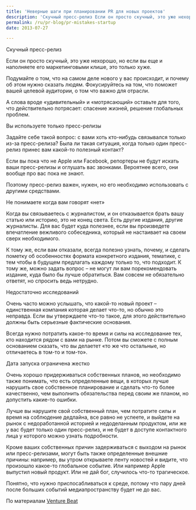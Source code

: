 ```yaml
---
title: 'Неверные шаги при планировании PR для новых проектов'
description: 'Скучный пресс-релиз Если он просто скучный, это уже нехорошо, но если вы еще и наполняете его маркетинговыми клише, это только хуже.'
permalink: /ru/pr-blog/pr-mistakes-startup
date: 2013-07-27

---
```


Скучный пресс-релиз

Если он просто скучный, это уже нехорошо, но если вы еще и наполняете его маркетинговыми клише, это только хуже.

Подумайте о том, что на самом деле нового у вас происходит, и почему об этом нужно сказать людям. Фокусируйтесь на том, что поможет вашей целевой аудитории, о том что важно для отрасли.

А слова вроде «удивительный» и «мотрясающий» оставьте для того, что действительно потрясает: спасение жизней, решение глобальных проблем.

Вы используете только пресс-релизы

Задайте себе  такой вопрос: с вами хоть кто-нибудь связывался только из-за пресс-релиза? Была ли такая ситуация, когда только один пресс-релиз принес вам какой-то полезный контакт?

Если вы пока что не Apple или  Facebook, репортеры не будут искать ваши пресс-релизы и оглушать вас звонками. Вероятнее всего, они вообще про вас пока не знают.

Поэтому пресс-релиз важен, нужен, но его необходимо использовать с другими средствами.

Не понимаете когда вам говорят «нет»

Когда вы связываетесь с журналистом, и он отказывается брать вашу статью или историю, это не конец света. Есть другие издания, другие журналисты. Для вас будет куда полезнее, если вы произведете впечатление вежливого собеседника, который не настаивает на своем сверх необходимого.

К тому же, если вам отказали, всегда полезно узнать, почему, и сделать пометку об особенностях формата  конкретного издания, тематике, с тем чтобы в будущем предлагать каждому только то, что подходит. К тому же, можно задать вопрос – не могут ли вам порекомендовать издание, куда было бы лучше обратиться. Вам совсем не обязательно ответят, но спросить ведь нетрудно.

Недостаточно исследований

Очень часто можно услышать, что какой-то новый проект – единственная компания которая делает что-то, но обычно это неправда. Если вы утверждаете что-то такое, для этого действительно должны быть серьезные фактические основания.

Всегда нужно потратить какое-то время и силы на исследование тех, кто находится рядом с вами на рынке. Потом вы сможете с полным основанием сказать, что вы делаетет «то же что остальные, но отличаетесь в том-то и том-то».

Дата запуска ограничена жестко

Очень хорошо придерживаться собственных планов, но необходимо также понимать, что есть определенные вещи, в которых лучше нарушить  свое собственное планирование и сделать  что-то более качественно, чем выполнить обязательства перед своим же планом, но допустить какие-то ошибки.

Лучше вы нарушите свой собственный план, чем потратите силы и время на соблюдение дедлайна, все равно не успеете, и выйдете на рынок с недоработанной историей и недоделанным продуктом, или же у вас будет только один пресс-релиз, и не будет в доступе контактного лица у которого можно узнать подробности.

Кроме ваших собственных причин задерживаться с выходом на рынок или пресс-релизами, могут быть также определенные внешние причины: например, вы  утром открываете ленту новостей и видите, что произошло какое-то глобальное событие. Или например Apple выпустил новый продукт. Или не дай бог, случилось что-то трагическое.

Понятно, что нужно приспосабливаться к среде, потому что пару дней после больших событий  медиапространству будет не до вас.

По материалам <a href="https://venturebeat.com/2013/07/19/5-reasons-your-startup-is-failing-at-pr/"> Venture Beat </a>

